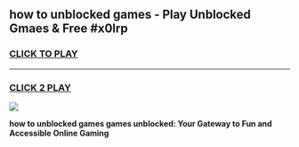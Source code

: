 
## how to unblocked games - Play Unblocked Gmaes & Free #x0lrp
<h3>
<a href="https://premium.freeplayer.one?title=how_to_unblocked_games&ref=01M">CLICK TO PLAY</a></h3>
<hr>

<h3>
<a href="https://premium.freeplayer.one?title=how_to_unblocked_games&ref=01M">CLICK 2 PLAY</a>
  
</h3>

<a href="https://premium.freeplayer.one?title=how_to_unblocked_games&ref=01M"><img src="https://clearcache.store/games.png"></a>


**how to unblocked games games unblocked: Your Gateway to Fun and Accessible Online Gaming**
